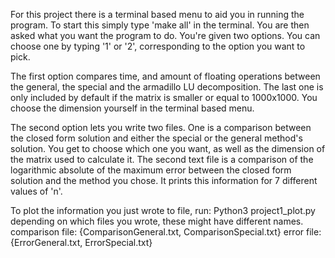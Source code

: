 For this project there is a terminal based menu to aid you in running the program.
To start this simply type 'make all' in the terminal.
You are then asked what you want the program to do. You're given two options.
You can choose one by typing '1' or '2', corresponding to the option you want to pick.

The first option compares time, and amount of floating operations between the general,
the special and the armadillo LU decomposition. The last one is only included by default if the matrix
is smaller or equal to 1000x1000. You choose the dimension yourself in the terminal based menu.

The second option lets you write two files. One is a comparison between the closed form solution
and either the special or the general method's solution. You get to choose which one you want,
as well as the dimension of the matrix used to calculate it. The second text file is a comparison
of the logarithmic absolute of the maximum error between the closed form solution and the method you chose.
It prints this information for 7 different values of 'n'.

To plot the information you just wrote to file, run: Python3 project1_plot.py <comparison file> <error file>
depending on which files you wrote, these might have different names.
comparison file: {ComparisonGeneral.txt, ComparisonSpecial.txt}
error file: {ErrorGeneral.txt, ErrorSpecial.txt}
